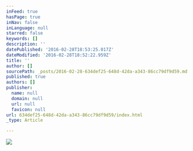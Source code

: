 ```yaml
---
inFeed: true
hasPage: true
inNav: false
inLanguage: null
starred: false
keywords: []
description: ''
datePublished: '2016-02-28T18:53:25.017Z'
dateModified: '2016-02-28T18:52:22.959Z'
title: ''
author: []
sourcePath: _posts/2016-02-28-634def25-648d-42da-a343-86cc79df9d59.md
published: true
authors: []
publisher:
  name: null
  domain: null
  url: null
  favicon: null
url: 634def25-648d-42da-a343-86cc79df9d59/index.html
_type: Article

---
```

![](https://the-grid-user-content.s3-us-west-2.amazonaws.com/86908ab5-88ce-43bd-8783-3af3f91f870f.png)